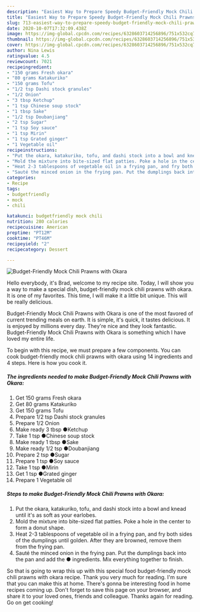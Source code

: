 ```yaml
---
description: "Easiest Way to Prepare Speedy Budget-Friendly Mock Chili Prawns with Okara"
title: "Easiest Way to Prepare Speedy Budget-Friendly Mock Chili Prawns with Okara"
slug: 713-easiest-way-to-prepare-speedy-budget-friendly-mock-chili-prawns-with-okara
date: 2020-10-07T17:32:09.438Z
image: https://img-global.cpcdn.com/recipes/6328603714256896/751x532cq70/budget-friendly-mock-chili-prawns-with-okara-recipe-main-photo.jpg
thumbnail: https://img-global.cpcdn.com/recipes/6328603714256896/751x532cq70/budget-friendly-mock-chili-prawns-with-okara-recipe-main-photo.jpg
cover: https://img-global.cpcdn.com/recipes/6328603714256896/751x532cq70/budget-friendly-mock-chili-prawns-with-okara-recipe-main-photo.jpg
author: Nina Lewis
ratingvalue: 4.5
reviewcount: 7021
recipeingredient:
- "150 grams Fresh okara"
- "80 grams Katakuriko"
- "150 grams Tofu"
- "1/2 tsp Dashi stock granules"
- "1/2 Onion"
- "3 tbsp Ketchup"
- "1 tsp Chinese soup stock"
- "1 tbsp Sake"
- "1/2 tsp Doubanjiang"
- "2 tsp Sugar"
- "1 tsp Soy sauce"
- "1 tsp Mirin"
- "1 tsp Grated ginger"
- "1 Vegetable oil"
recipeinstructions:
- "Put the okara, katakuriko, tofu, and dashi stock into a bowl and knead until it&#39;s as soft as your earlobes."
- "Mold the mixture into bite-sized flat patties. Poke a hole in the center to form a donut shape."
- "Heat 2-3 tablespoons of vegetable oil in a frying pan, and fry both sides of the dumplings until golden. After they are browned, remove them from the frying pan."
- "Sauté the minced onion in the frying pan. Put the dumplings back into the pan and add the ● ingredients. Mix everything together to finish."
categories:
- Recipe
tags:
- budgetfriendly
- mock
- chili

katakunci: budgetfriendly mock chili 
nutrition: 280 calories
recipecuisine: American
preptime: "PT12M"
cooktime: "PT46M"
recipeyield: "2"
recipecategory: Dessert

---
```



![Budget-Friendly Mock Chili Prawns with Okara](https://img-global.cpcdn.com/recipes/6328603714256896/751x532cq70/budget-friendly-mock-chili-prawns-with-okara-recipe-main-photo.jpg)

Hello everybody, it's Brad, welcome to my recipe site. Today, I will show you a way to make a special dish, budget-friendly mock chili prawns with okara. It is one of my favorites. This time, I will make it a little bit unique. This will be really delicious.



Budget-Friendly Mock Chili Prawns with Okara is one of the most favored of current trending meals on earth. It is simple, it's quick, it tastes delicious. It is enjoyed by millions every day. They're nice and they look fantastic. Budget-Friendly Mock Chili Prawns with Okara is something which I have loved my entire life.


To begin with this recipe, we must prepare a few components. You can cook budget-friendly mock chili prawns with okara using 14 ingredients and 4 steps. Here is how you cook it.

<!--inarticleads1-->

##### The ingredients needed to make Budget-Friendly Mock Chili Prawns with Okara:

1. Get 150 grams Fresh okara
1. Get 80 grams Katakuriko
1. Get 150 grams Tofu
1. Prepare 1/2 tsp Dashi stock granules
1. Prepare 1/2 Onion
1. Make ready 3 tbsp ●Ketchup
1. Take 1 tsp ●Chinese soup stock
1. Make ready 1 tbsp ●Sake
1. Make ready 1/2 tsp ●Doubanjiang
1. Prepare 2 tsp ●Sugar
1. Prepare 1 tsp ●Soy sauce
1. Take 1 tsp ●Mirin
1. Get 1 tsp ●Grated ginger
1. Prepare 1 Vegetable oil




<!--inarticleads2-->

##### Steps to make Budget-Friendly Mock Chili Prawns with Okara:

1. Put the okara, katakuriko, tofu, and dashi stock into a bowl and knead until it&#39;s as soft as your earlobes.
1. Mold the mixture into bite-sized flat patties. Poke a hole in the center to form a donut shape.
1. Heat 2-3 tablespoons of vegetable oil in a frying pan, and fry both sides of the dumplings until golden. After they are browned, remove them from the frying pan.
1. Sauté the minced onion in the frying pan. Put the dumplings back into the pan and add the ● ingredients. Mix everything together to finish.




So that is going to wrap this up with this special food budget-friendly mock chili prawns with okara recipe. Thank you very much for reading. I'm sure that you can make this at home. There's gonna be interesting food in home recipes coming up. Don't forget to save this page on your browser, and share it to your loved ones, friends and colleague. Thanks again for reading. Go on get cooking!
